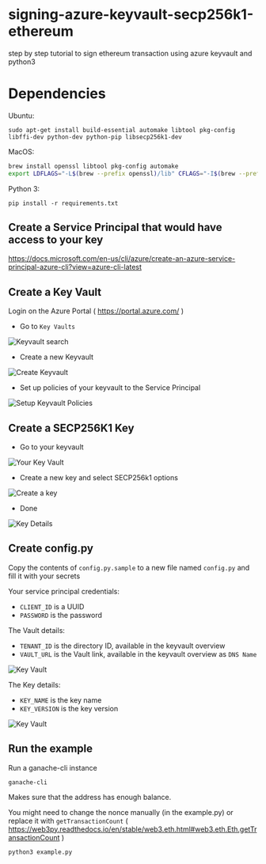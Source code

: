 # signing-azure-keyvault-secp256k1-ethereum
step by step tutorial to sign ethereum transaction using azure keyvault and python3


# Dependencies

Ubuntu:

```
sudo apt-get install build-essential automake libtool pkg-config libffi-dev python-dev python-pip libsecp256k1-dev
```

MacOS:

```bash
brew install openssl libtool pkg-config automake
export LDFLAGS="-L$(brew --prefix openssl)/lib" CFLAGS="-I$(brew --prefix openssl)/include"
```

Python 3:

```
pip install -r requirements.txt
```

## Create a Service Principal that would have access to your key

https://docs.microsoft.com/en-us/cli/azure/create-an-azure-service-principal-azure-cli?view=azure-cli-latest

## Create a Key Vault

Login on the Azure Portal ( https://portal.azure.com/ )

- Go to `Key Vaults`

![Keyvault search](https://raw.githubusercontent.com/davidp94/signing-azure-keyvault-secp256k1-ethereum/master/static/1-keyvault.png)

- Create a new Keyvault

![Create Keyvault](https://raw.githubusercontent.com/davidp94/signing-azure-keyvault-secp256k1-ethereum/master/static/2-create-keyvault.png)

- Set up policies of your keyvault to the Service Principal

![Setup Keyvault Policies](https://raw.githubusercontent.com/davidp94/signing-azure-keyvault-secp256k1-ethereum/master/static/3-create-keyvault-policies.png)

## Create a SECP256K1 Key

- Go to your keyvault

![Your Key Vault](https://raw.githubusercontent.com/davidp94/signing-azure-keyvault-secp256k1-ethereum/master/static/4-hsm-keys.png)

- Create a new key and select SECP256k1 options

![Create a key](https://raw.githubusercontent.com/davidp94/signing-azure-keyvault-secp256k1-ethereum/master/static/5-create-a-key.png)

- Done

![Key Details](https://raw.githubusercontent.com/davidp94/signing-azure-keyvault-secp256k1-ethereum/master/static/6-key-details-id.png)


## Create config.py

Copy the contents of `config.py.sample` to a new file named `config.py` and fill it with your secrets


Your service principal credentials:

- `CLIENT_ID` is a UUID
- `PASSWORD` is the password

The Vault details:

- `TENANT_ID` is the directory ID, available in the keyvault overview
- `VAULT_URL` is the Vault link, available in the keyvault overview as `DNS Name`

![Key Vault](https://raw.githubusercontent.com/davidp94/signing-azure-keyvault-secp256k1-ethereum/master/static/1-config-py.png)


The Key details:

- `KEY_NAME` is the key name
- `KEY_VERSION` is the key version

![Key Vault](https://raw.githubusercontent.com/davidp94/signing-azure-keyvault-secp256k1-ethereum/master/static/2-config-py.png)

## Run the example

Run a ganache-cli instance
```
ganache-cli
```

Makes sure that the address has enough balance.

You might need to change the nonce manually (in the example.py) or replace it with `getTransactionCount` ( https://web3py.readthedocs.io/en/stable/web3.eth.html#web3.eth.Eth.getTransactionCount )

```
python3 example.py
```